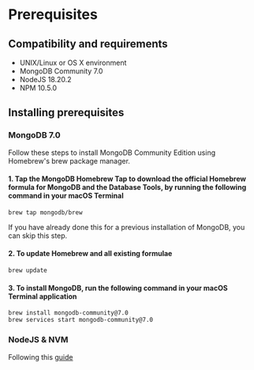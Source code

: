 # Prerequisites

## Compatibility and requirements

- UNIX/Linux or OS X environment
- MongoDB Community 7.0
- NodeJS 18.20.2
- NPM 10.5.0

## Installing prerequisites

### MongoDB 7.0

Follow these steps to install MongoDB Community Edition using Homebrew's brew package manager.

#### 1. Tap the MongoDB Homebrew Tap to download the official Homebrew formula for MongoDB and the Database Tools, by running the following command in your macOS Terminal

 ```shell
 brew tap mongodb/brew
 ```

 If you have already done this for a previous installation of MongoDB, you can skip this step.

#### 2. To update Homebrew and all existing formulae

 ```shell
 brew update
 ```

#### 3. To install MongoDB, run the following command in your macOS Terminal application

 ```shell
 brew install mongodb-community@7.0
 brew services start mongodb-community@7.0
 ```

### NodeJS & NVM

 Following this [guide](https://tecadmin.net/install-nvm-macos-with-homebrew/)
